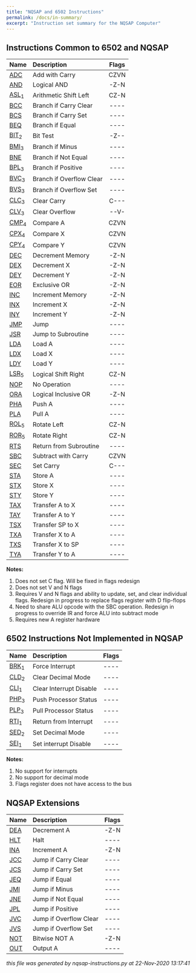 ```yaml
---
title: "NQSAP and 6502 Instructions"
permalink: /docs/in-summary/
excerpt: "Instruction set summary for the NQSAP Computer"
---
```


## Instructions Common to 6502 and NQSAP

|Name|Description|Flags|
|:---|:---|:---:|
|[ADC](../in-details#ADC)|Add with Carry|CZVN|
|[AND](../in-details#AND)|Logical AND|-Z-N|
|[ASL](../in-details#ASL)<sub>1</sub>|Arithmetic Shift Left|CZ-N|
|[BCC](../in-details#BCC)|Branch if Carry Clear|----|
|[BCS](../in-details#BCS)|Branch if Carry Set|----|
|[BEQ](../in-details#BEQ)|Branch if Equal|----|
|[BIT](../in-details#BIT)<sub>2</sub>|Bit Test|-Z--|
|[BMI](../in-details#BMI)<sub>3</sub>|Branch if Minus|----|
|[BNE](../in-details#BNE)|Branch if Not Equal|----|
|[BPL](../in-details#BPL)<sub>3</sub>|Branch if Positive|----|
|[BVC](../in-details#BVC)<sub>3</sub>|Branch if Overflow Clear|----|
|[BVS](../in-details#BVS)<sub>3</sub>|Branch if Overflow Set|----|
|[CLC](../in-details#CLC)<sub>3</sub>|Clear Carry|C---|
|[CLV](../in-details#CLV)<sub>3</sub>|Clear Overflow|--V-|
|[CMP](../in-details#CMP)<sub>4</sub>|Compare A|CZVN|
|[CPX](../in-details#CPX)<sub>4</sub>|Compare X|CZVN|
|[CPY](../in-details#CPY)<sub>4</sub>|Compare Y|CZVN|
|[DEC](../in-details#DEC)|Decrement Memory|-Z-N|
|[DEX](../in-details#DEX)|Decrement X|-Z-N|
|[DEY](../in-details#DEY)|Decrement Y|-Z-N|
|[EOR](../in-details#EOR)|Exclusive OR|-Z-N|
|[INC](../in-details#INC)|Increment Memory|-Z-N|
|[INX](../in-details#INX)|Increment X|-Z-N|
|[INY](../in-details#INY)|Increment Y|-Z-N|
|[JMP](../in-details#JMP)|Jump|----|
|[JSR](../in-details#JSR)|Jump to Subroutine|----|
|[LDA](../in-details#LDA)|Load A|----|
|[LDX](../in-details#LDX)|Load X|----|
|[LDY](../in-details#LDY)|Load Y|----|
|[LSR](../in-details#LSR)<sub>5</sub>|Logical Shift Right|CZ-N|
|[NOP](../in-details#NOP)|No Operation|----|
|[ORA](../in-details#ORA)|Logical Inclusive OR|-Z-N|
|[PHA](../in-details#PHA)|Push A|----|
|[PLA](../in-details#PLA)|Pull A|----|
|[ROL](../in-details#ROL)<sub>5</sub>|Rotate Left|CZ-N|
|[ROR](../in-details#ROR)<sub>5</sub>|Rotate Right|CZ-N|
|[RTS](../in-details#RTS)|Return from Subroutine|----|
|[SBC](../in-details#SBC)|Subtract with Carry|CZVN|
|[SEC](../in-details#SEC)|Set Carry|C---|
|[STA](../in-details#STA)|Store A|----|
|[STX](../in-details#STX)|Store X|----|
|[STY](../in-details#STY)|Store Y|----|
|[TAX](../in-details#TAX)|Transfer A to X|----|
|[TAY](../in-details#TAY)|Transfer A to Y|----|
|[TSX](../in-details#TSX)|Transfer SP to X|----|
|[TXA](../in-details#TXA)|Transfer X to A|----|
|[TXS](../in-details#TXS)|Transfer X to SP|----|
|[TYA](../in-details#TYA)|Transfer Y to A|----|

**Notes:**
1. Does not set C flag.  Will be fixed in flags redesign
1. Does not set V and N flags
1. Requires V and N flags and ability to update, set, and clear individual flags. Redesign in progress to replace flags register with D flip-flops
1. Need to share ALU opcode with the SBC operation.  Redesign in progress to override IR and force ALU into subtract mode
1. Requires new A register hardware
## 6502 Instructions Not Implemented in NQSAP

|Name|Description|Flags|
|:---|:---|:---:|
|[BRK](../in-details#BRK)<sub>1</sub>|Force Interrupt|----|
|[CLD](../in-details#CLD)<sub>2</sub>|Clear Decimal Mode|----|
|[CLI](../in-details#CLI)<sub>1</sub>|Clear Interrupt Disable|----|
|[PHP](../in-details#PHP)<sub>3</sub>|Push Processor Status|----|
|[PLP](../in-details#PLP)<sub>3</sub>|Pull Processor Status|----|
|[RTI](../in-details#RTI)<sub>1</sub>|Return from Interrupt|----|
|[SED](../in-details#SED)<sub>2</sub>|Set Decimal Mode|----|
|[SEI](../in-details#SEI)<sub>1</sub>|Set interrupt Disable|----|

**Notes:**
1. No support for interrupts
1. No support for decimal mode
1. Flags register does not have access to the bus
## NQSAP Extensions

|Name|Description|Flags|
|:---|:---|:---:|
|[DEA](../in-details#DEA)|Decrement A|-Z-N|
|[HLT](../in-details#HLT)|Halt|----|
|[INA](../in-details#INA)|Increment A|-Z-N|
|[JCC](../in-details#JCC)|Jump if Carry Clear|----|
|[JCS](../in-details#JCS)|Jump if Carry Set|----|
|[JEQ](../in-details#JEQ)|Jump if Equal|----|
|[JMI](../in-details#JMI)|Jump if Minus|----|
|[JNE](../in-details#JNE)|Jump if Not Equal|----|
|[JPL](../in-details#JPL)|Jump if Positive|----|
|[JVC](../in-details#JVC)|Jump if Overflow Clear|----|
|[JVS](../in-details#JVS)|Jump if Overflow Set|----|
|[NOT](../in-details#NOT)|Bitwise NOT A|-Z-N|
|[OUT](../in-details#OUT)|Output A|----|


*this file was generated by nqsap-instructions.py at 22-Nov-2020 13:17:41*
